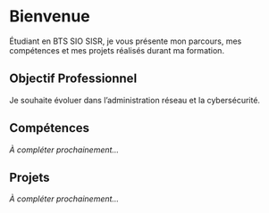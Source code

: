 <div class="main-content">

# Bienvenue

<div class="intro">
Étudiant en BTS SIO SISR, je vous présente mon parcours, mes compétences et mes projets réalisés durant ma formation.
</div>

## Objectif Professionnel

<div class="objectif">
Je souhaite évoluer dans l’administration réseau et la cybersécurité.
</div>

## Compétences

*À compléter prochainement…*

## Projets

*À compléter prochainement…*

</div>
